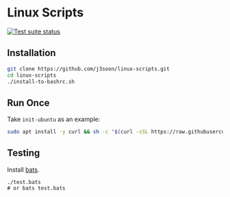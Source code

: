 # Linux Scripts

[![Test suite status](https://github.com/j3soon/linux-scripts/actions/workflows/main.yml/badge.svg?branch=master&event=push)](https://github.com/j3soon/linux-scripts/actions/workflows/main.yml)

## Installation

```sh
git clone https://github.com/j3soon/linux-scripts.git
cd linux-scripts
./install-to-bashrc.sh
```

## Run Once

Take `init-ubuntu` as an example:

```sh
sudo apt install -y curl && sh -c "$(curl -sSL https://raw.githubusercontent.com/j3soon/linux-scripts/master/init-ubuntu.sh)"
```

## Testing

Install [bats](https://github.com/sstephenson/bats).

```
./test.bats
# or bats test.bats
```